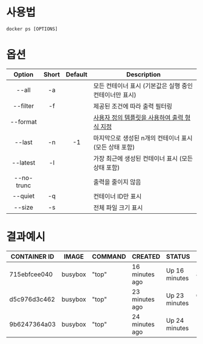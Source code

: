 # 사용법

```
docker ps [OPTIONS]
```

# 옵션

|   Option   | Short | Default | Description                                                                            |
|:----------:|:-----:|:-------:| -------------------------------------------------------------------------------------- |
|   --all    |  -a   |         | 모든 컨테이너 표시 (기본값은 실행 중인 컨테이너만 표시)                                |
|  --filter  |  -f   |         | 제공된 조건에 따라 출력 필터링                                                         |
|  --format  |       |         | [사용자 정의 템플릿을 사용하여 출력 형식 지정](https://docs.docker.com/go/formatting/) |
|   --last   |  -n   |   -1    | 마지막으로 생성된 n개의 컨테이너 표시 (모든 상태 포함)                                 |
|  --latest  |  -l   |         | 가장 최근에 생성된 컨테이너 표시 (모든 상태 포함)                                      |
| --no-trunc |       |         | 출력을 줄이지 않음                                                                     |
|  --quiet   |  -q   |         | 컨테이너 ID만 표시                                                                     |
|   --size   |  -s   |         | 전체 파일 크기 표시                                                                    |

# 결과예시

| CONTAINER ID | IMAGE | COMMAND | CREATED | STATUS | PORTS | NAMES |
| ------------ | ----- | ------- | ------- | ------ | ----- | ----- |
|715ebfcee040|busybox|"top"|16 minutes ago|Up 16 minutes|8080/tcp|i_am_nostalgic|
|d5c976d3c462|busybox|"top"|23 minutes ago|Up 23 minutes|0.0.0.0:32768->80/tcp|top|
|9b6247364a03|busybox|"top"|24 minutes ago|Up 24 minutes|            |nostalgic_stallman|